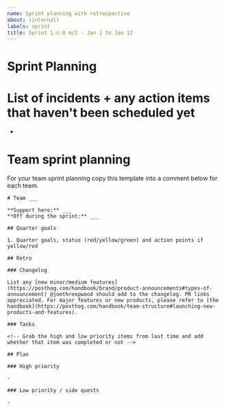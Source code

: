 ```yaml
---
name: Sprint planning with retrospective
about: (internal)
labels: sprint
title: Sprint 1.n.0 m/2 - Jan 1 to Jan 12
---
```


# Sprint Planning

# List of incidents + any action items that haven't been scheduled yet

- 

# Team sprint planning

For your team sprint planning copy this template into a comment below for each team.

```
# Team ___

**Support hero:** ___
**Off during the sprint:** ___

## Quarter goals

1. Quarter goals, status (red/yellow/green) and action points if yellow/red

## Retro

### Changelog

List any [new minor/medium features](https://posthog.com/handbook/brand/product-announcements#types-of-announcement) @joethreepwood should add to the changelog. PR links appreciated. For major features or new products, please refer to [the handbook](https://posthog.com/handbook/team-structure#launching-new-products-and-features). 

### Tasks

<!-- Grab the high and low priority items from last time and add whether that item was completed or not -->

## Plan

### High priority

-

### Low priority / side quests

-

```
